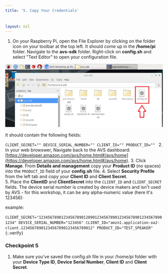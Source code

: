 ```yaml
---
title: '5. Copy Your Credentials'


layout: nil
---
```


1. On your Raspberry Pi, open the File Explorer by clicking on the folder icon on your toolbar at the top left.  It should come up in the **/home/pi** folder.  Navigate to the **avs-sdk** folder.  Right-click on **config.sh** and select "Text Editor" to open your configuration file.  

![](assets/config_file.png)

It should contain the following fields:

`CLIENT_SECRET=""
DEVICE_SERIAL_NUMBER=""
CLIENT_ID=""
PRODUCT_ID=""
`
2. In your web browswer, Navigate back to the AVS dashboard:  [https://developer.amazon.com/avs/home.html#/avs/home](https://developer.amazon.com/avs/home.html#/avs/home).
3. Click **Manage**. From **Details and management** copy your **Product ID** (no spaces) into the `PRODUCT_ID` field of your **config.sh** file.
4. Select **Security Profile** from the left tab and copy your **Client ID** and **Client Secret**.  
5. Place the **ClientID** and **ClientSecret** into the `CLIENT_ID` and `CLIENT_SECRET` fields.  The device serial number is created by device makers and isn't used by AVS - for this workshop, it can be any alpha-numeric value (here it's 123456):

example:

`CLIENT_SECRET="12345678901234567890128901234567890123456789012345678901234"
DEVICE_SERIAL_NUMBER="123456"
CLIENT_ID="amzn1.application-oa2-client.12345678901234567890123456789012"
PRODUCT_ID="TEST_SPEAKER"
`
{:.verify}
### Checkpoint 5

1. Make sure you've saved the config.sh file in your /home/pi folder with your **Device Type ID**, **Device Serial Number**, **Client ID** and **Client Secret**.
